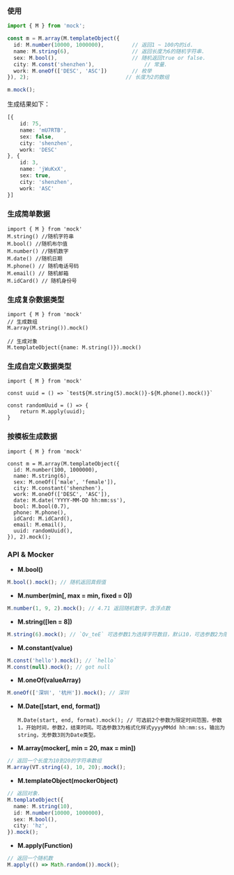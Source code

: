 ### 使用

```ts
import { M } from 'mock';

const m = M.array(M.templateObject({
  id: M.number(10000, 1000000),     	// 返回1 ~ 100内的id.
  name: M.string(6),                	// 返回长度为6的随机字符串.
  sex: M.bool(),                    	// 随机返回true or false.
  city: M.const('shenzhen'),          	 	// 常量.
  work: M.oneOf(['DESC', 'ASC'])      	// 枚举
}), 2);                               // 长度为2的数组

m.mock();
```

生成结果如下：

```ts
[{
	id: 75,
	name: 'mU7RTB',
	sex: false,
	city: 'shenzhen',
	work: 'DESC'
}, {
	id: 3,
	name: 'jWuKxX',
	sex: true,
	city: 'shenzhen',
	work: 'ASC'
}]
```

### 生成简单数据

```tsx
import { M } from 'mock'
M.string() //随机字符串
M.bool() //随机布尔值
M.number() //随机数字
M.date() //随机日期
M.phone() // 随机电话号码
M.email() // 随机邮箱
M.idCard() // 随机身份号
```

### 生成复杂数据类型

```tsx
import { M } from 'mock'
// 生成数组
M.array(M.string()).mock()

// 生成对象
M.templateObject({name: M.string()}).mock()

```

### 生成自定义数据类型

```tsx
import { M } from 'mock'

const uuid = () => `test${M.string(5).mock()}-${M.phone().mock()}`

const randomUuid = () => {
    return M.apply(uuid);
}
```

### 按模板生成数据

```tsx
import { M } from 'mock'

const m = M.array(M.templateObject({
  id: M.number(100, 1000000),     	
  name: M.string(6),                	
  sex: M.oneOf(['male', 'female']),                    
  city: M.constant('shenzhen'),          
  work: M.oneOf(['DESC', 'ASC']),
  date: M.date('YYYY-MM-DD hh:mm:ss'),
  bool: M.bool(0.7),
  phone: M.phone(),
  idCard: M.idCard(),
  email: M.email(),
  uuid: randomUuid(),
}), 2).mock();  
```



### API & Mocker

- **M.bool()**

```ts
M.bool().mock(); // 随机返回真假值
```

- **M.number(min[, max = min, fixed = 0])**

```ts
M.number(1, 9, 2).mock(); // 4.71 返回随机数字，含浮点数
```

- **M.string([len = 8])**

```ts
M.string(6).mock(); // `Qv_teE` 可选参数1为选择字符数目，默认10，可选参数2为限定字符串内容
```

- **M.constant(value)**

```ts
M.const('hello').mock(); // `hello` 
M.const(null).mock(); // got null
```

- **M.oneOf(valueArray)**

```ts
M.oneOf(['深圳', '杭州']).mock(); // 深圳
```

- **M.Date([start, end, format])**

  ```
  M.Date(start, end, format).mock(); // 可选前2个参数为限定时间范围，参数1，开始时间，参数2，结束时间。可选参数3为格式化样式yyyyMMdd hh:mm:ss，输出为string，无参数3则为Date类型。
  ```

- **M.array(mocker[, min = 20, max = min])**


```ts
// 返回一个长度为10到20的字符串数组
M.array(VT.string(4), 10, 20);.mock(); 
```

- **M.templateObject(mockerObject)**

```ts
// 返回对象.
M.templateObject({
  name: M.string(10),
  id: M.number(10000, 1000000),
  sex: M.bool(),
  city: 'hz',
}).mock();
```

- **M.apply(Function)**

```ts
// 返回一个随机数
M.apply(() => Math.random()).mock(); 
```